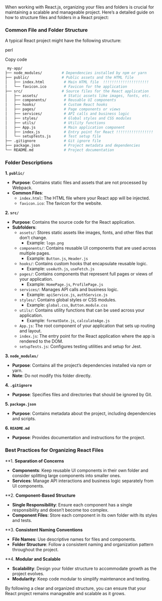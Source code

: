 When working with React.js, organizing your files and folders is crucial for maintaining a scalable and manageable project. Here’s a detailed guide on how to structure files and folders in a React project:

### **Common File and Folder Structure**

A typical React project might have the following structure:

perl

Copy code

	
```bash
 my-app/
├── node_modules/         # Dependencies installed by npm or yarn
├── public/               # Public assets and the HTML file
│   ├── index.html         # Main HTML file  !!!!!!!!!!!!!!!!!!!!!
│   └── favicon.ico        # Favicon for the application
├── src/                  # Source files for the React application
│   ├── assets/            # Static assets like images, fonts, etc.
│   ├── components/        # Reusable UI components
│   ├── hooks/             # Custom React hooks
│   ├── pages/             # Page components or views
│   ├── services/          # API calls and business logic
│   ├── styles/            # Global styles and CSS modules
│   ├── utils/             # Utility functions
│   ├── App.js             # Main application component
│   ├── index.js           # Entry point for React !!!!!!!!!!!!!!!!!
│   └── setupTests.js      # Test setup file
├── .gitignore             # Git ignore file
├── package.json           # Project metadata and dependencies
└── README.md              # Project documentation
```


 
### **Folder Descriptions**

**1. `public/`**

- **Purpose**: Contains static files and assets that are not processed by Webpack.
- **Common Files**:
    - `index.html`: The HTML file where your React app will be injected.
    - `favicon.ico`: The favicon for the website.

**2. `src/`**

- **Purpose**: Contains the source code for the React application.
- **Subfolders**:
    - `assets/`: Stores static assets like images, fonts, and other files that don’t change.
        - Example: `logo.png`
    - `components/`: Contains reusable UI components that are used across multiple pages.
        - Example: `Button.js`, `Header.js`
    - `hooks/`: Contains custom hooks that encapsulate reusable logic.
        - Example: `useAuth.js`, `useFetch.js`
    - `pages/`: Contains components that represent full pages or views of your application.
        - Example: `HomePage.js`, `ProfilePage.js`
    - `services/`: Manages API calls and business logic.
        - Example: `apiService.js`, `authService.js`
    - `styles/`: Contains global styles or CSS modules.
        - Example: `global.css`, `Button.module.css`
    - `utils/`: Contains utility functions that can be used across your application.
        - Example: `formatDate.js`, `calculateAge.js`
    - `App.js`: The root component of your application that sets up routing and layout.
    - `index.js`: The entry point for the React application where the app is rendered to the DOM.
    - `setupTests.js`: Configures testing utilities and setup for Jest.

**3. `node_modules/`**

- **Purpose**: Contains all the project’s dependencies installed via npm or yarn.
- **Note**: Do not modify this folder directly.

**4. `.gitignore`**

- **Purpose**: Specifies files and directories that should be ignored by Git.

**5. `package.json`**

- **Purpose**: Contains metadata about the project, including dependencies and scripts.

**6. `README.md`**

- **Purpose**: Provides documentation and instructions for the project.

### **Best Practices for Organizing React Files**

**1. **Separation of Concerns**

- **Components**: Keep reusable UI components in their own folder and consider splitting large components into smaller ones.
- **Services**: Manage API interactions and business logic separately from UI components.

**2. **Component-Based Structure**

- **Single Responsibility**: Ensure each component has a single responsibility and doesn’t become too complex.
- **Component Files**: Store each component in its own folder with its styles and tests.

**3. **Consistent Naming Conventions**

- **File Names**: Use descriptive names for files and components.
- **Folder Structure**: Follow a consistent naming and organization pattern throughout the project.

**4. **Modular and Scalable**

- **Scalability**: Design your folder structure to accommodate growth as the project evolves.
- **Modularity**: Keep code modular to simplify maintenance and testing.

By following a clear and organized structure, you can ensure that your React project remains manageable and scalable as it grows.

